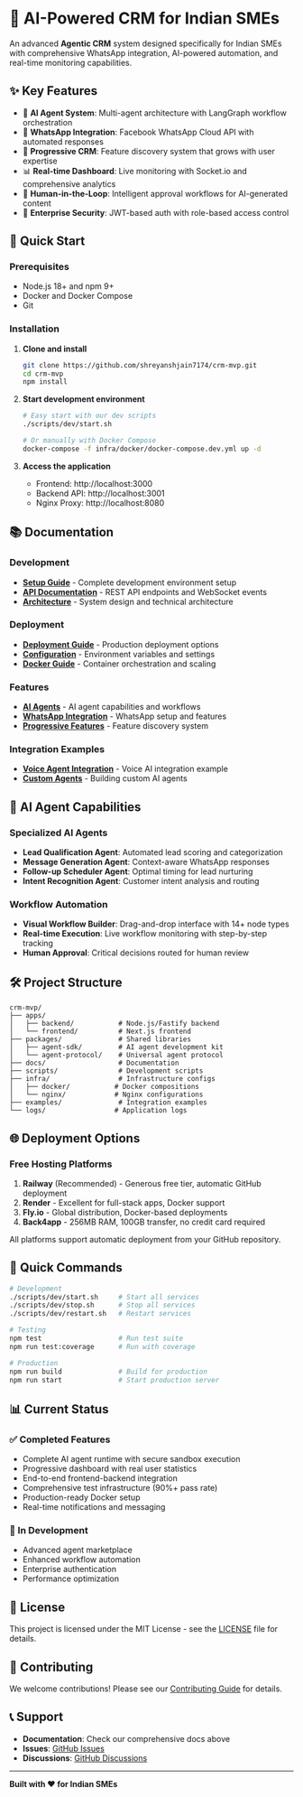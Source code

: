 # 🚀 AI-Powered CRM for Indian SMEs

An advanced **Agentic CRM** system designed specifically for Indian SMEs with comprehensive WhatsApp integration, AI-powered automation, and real-time monitoring capabilities.

## ✨ Key Features

- 🤖 **AI Agent System**: Multi-agent architecture with LangGraph workflow orchestration
- 📱 **WhatsApp Integration**: Facebook WhatsApp Cloud API with automated responses  
- 🎯 **Progressive CRM**: Feature discovery system that grows with user expertise
- 📊 **Real-time Dashboard**: Live monitoring with Socket.io and comprehensive analytics
- 👥 **Human-in-the-Loop**: Intelligent approval workflows for AI-generated content
- 🔐 **Enterprise Security**: JWT-based auth with role-based access control

## 🚀 Quick Start

### Prerequisites
- Node.js 18+ and npm 9+
- Docker and Docker Compose
- Git

### Installation

1. **Clone and install**
   ```bash
   git clone https://github.com/shreyanshjain7174/crm-mvp.git
   cd crm-mvp
   npm install
   ```

2. **Start development environment**
   ```bash
   # Easy start with our dev scripts
   ./scripts/dev/start.sh
   
   # Or manually with Docker Compose
   docker-compose -f infra/docker/docker-compose.dev.yml up -d
   ```

3. **Access the application**
   - Frontend: http://localhost:3000
   - Backend API: http://localhost:3001
   - Nginx Proxy: http://localhost:8080

## 📚 Documentation

### Development
- **[Setup Guide](./DEVELOPMENT.md)** - Complete development environment setup
- **[API Documentation](./API.md)** - REST API endpoints and WebSocket events
- **[Architecture](./ARCHITECTURE.md)** - System design and technical architecture

### Deployment
- **[Deployment Guide](./DEPLOYMENT.md)** - Production deployment options
- **[Configuration](./CONFIGURATION.md)** - Environment variables and settings
- **[Docker Guide](./DOCKER.md)** - Container orchestration and scaling

### Features
- **[AI Agents](./features/AI_AGENTS.md)** - AI agent capabilities and workflows
- **[WhatsApp Integration](./features/WHATSAPP.md)** - WhatsApp setup and features
- **[Progressive Features](./features/PROGRESSIVE_FEATURES.md)** - Feature discovery system

### Integration Examples
- **[Voice Agent Integration](../examples/cozmox-voice-agent/README.md)** - Voice AI integration example
- **[Custom Agents](./integrations/CUSTOM_AGENTS.md)** - Building custom AI agents

## 🎯 AI Agent Capabilities

### Specialized AI Agents
- **Lead Qualification Agent**: Automated lead scoring and categorization
- **Message Generation Agent**: Context-aware WhatsApp responses
- **Follow-up Scheduler Agent**: Optimal timing for lead nurturing
- **Intent Recognition Agent**: Customer intent analysis and routing

### Workflow Automation
- **Visual Workflow Builder**: Drag-and-drop interface with 14+ node types
- **Real-time Execution**: Live workflow monitoring with step-by-step tracking
- **Human Approval**: Critical decisions routed for human review

## 🛠️ Project Structure

```
crm-mvp/
├── apps/
│   ├── backend/           # Node.js/Fastify backend
│   └── frontend/          # Next.js frontend
├── packages/              # Shared libraries
│   ├── agent-sdk/         # AI agent development kit
│   └── agent-protocol/    # Universal agent protocol
├── docs/                  # Documentation
├── scripts/               # Development scripts
├── infra/                 # Infrastructure configs
│   ├── docker/           # Docker compositions
│   └── nginx/            # Nginx configurations
├── examples/              # Integration examples
└── logs/                 # Application logs
```

## 🌐 Deployment Options

### Free Hosting Platforms
1. **Railway** (Recommended) - Generous free tier, automatic GitHub deployment
2. **Render** - Excellent for full-stack apps, Docker support
3. **Fly.io** - Global distribution, Docker-based deployments
4. **Back4app** - 256MB RAM, 100GB transfer, no credit card required

All platforms support automatic deployment from your GitHub repository.

## 🔧 Quick Commands

```bash
# Development
./scripts/dev/start.sh     # Start all services
./scripts/dev/stop.sh      # Stop all services
./scripts/dev/restart.sh   # Restart services

# Testing
npm test                   # Run test suite
npm run test:coverage      # Run with coverage

# Production
npm run build              # Build for production
npm run start              # Start production server
```

## 📊 Current Status

### ✅ Completed Features
- Complete AI agent runtime with secure sandbox execution
- Progressive dashboard with real user statistics
- End-to-end frontend-backend integration
- Comprehensive test infrastructure (90%+ pass rate)
- Production-ready Docker setup
- Real-time notifications and messaging

### 🚧 In Development
- Advanced agent marketplace
- Enhanced workflow automation
- Enterprise authentication
- Performance optimization

## 📝 License

This project is licensed under the MIT License - see the [LICENSE](../LICENSE) file for details.

## 🤝 Contributing

We welcome contributions! Please see our [Contributing Guide](./CONTRIBUTING.md) for details.

## 📞 Support

- **Documentation**: Check our comprehensive docs above
- **Issues**: [GitHub Issues](https://github.com/shreyanshjain7174/crm-mvp/issues)
- **Discussions**: [GitHub Discussions](https://github.com/shreyanshjain7174/crm-mvp/discussions)

---

**Built with ❤️ for Indian SMEs**